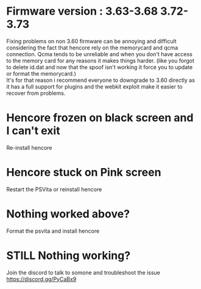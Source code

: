 # Firmware version : 3.63-3.68 3.72-3.73

Fixing problems on non 3.60 firmware can be annoying and difficult considering the fact that hencore rely on the memorycard and qcma connection. Qcma tends to be unreliable and when you don't have access to the memory card for any reasons it makes things harder. \(like you forgot to delete id.dat and now that the spoof isn't working it force you to update or format the memorycard.\)  
It's for that reason i recommend everyone to downgrade to 3.60 directly as it has a full support for plugins and the webkit exploit make it easier to recover from problems.  

# Hencore frozen on black screen and I can't exit
Re-install hencore

# Hencore stuck on Pink screen
Restart the PSVita or reinstall hencore

# Nothing worked above?
Format the psvita and install hencore

# STILL Nothing working?
Join the discord to talk to somone and troubleshoot the issue
https://discord.gg/PyCaBx9

